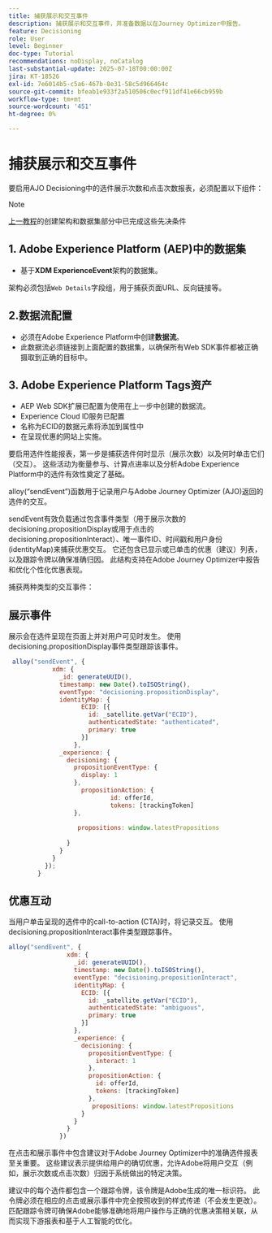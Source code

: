 ```yaml
---
title: 捕获展示和交互事件
description: 捕获展示和交互事件，并准备数据以在Journey Optimizer中报告。
feature: Decisioning
role: User
level: Beginner
doc-type: Tutorial
recommendations: noDisplay, noCatalog
last-substantial-update: 2025-07-18T00:00:00Z
jira: KT-18526
exl-id: 7e6014b5-c5a6-467b-8e31-58c5d966464c
source-git-commit: bfeab1e933f2a510506c0ecf911df41e66cb959b
workflow-type: tm+mt
source-wordcount: '451'
ht-degree: 0%

---
```


# 捕获展示和交互事件

要启用AJO Decisioning中的选件展示次数和点击次数报表，必须配置以下组件：
>[!NOTE]
>
> [上一教程](https://experienceleague.adobe.com/en/docs/journey-optimizer-learn/personalizing-offers-with-real-time-weather-data/create-schema-and-dataset)的创建架构和数据集部分中已完成这些先决条件

## &#x200B;1. Adobe Experience Platform (AEP)中的数据集

- 基于&#x200B;**XDM ExperienceEvent**&#x200B;架构的数据集。

架构必须包括`Web Details`字段组，用于捕获页面URL、反向链接等。

## 2.数据流配置

- 必须在Adobe Experience Platform中创建&#x200B;**数据流**。
- 此数据流必须链接到上面配置的数据集，以确保所有Web SDK事件都被正确摄取到正确的目标中。

## &#x200B;3. Adobe Experience Platform Tags资产

- AEP Web SDK扩展已配置为使用在上一步中创建的数据流。
- Experience Cloud ID服务已配置
- 名称为ECID的数据元素将添加到属性中
- 在呈现优惠的网站上实施。


要启用选件性能报表，第一步是捕获选件何时显示（展示次数）以及何时单击它们（交互）。 这些活动为衡量参与、计算点进率以及分析Adobe Experience Platform中的选件有效性奠定了基础。

alloy(“sendEvent”)函数用于记录用户与Adobe Journey Optimizer (AJO)返回的选件的交互。

sendEvent有效负载通过包含事件类型（用于展示次数的decisioning.propositionDisplay或用于点击的decisioning.propositionInteract）、唯一事件ID、时间戳和用户身份(identityMap)来捕获优惠交互。 它还包含已显示或已单击的优惠（建议）列表，以及跟踪令牌以确保准确归因。 此结构支持在Adobe Journey Optimizer中报告和优化个性化优惠表现。

捕获两种类型的交互事件：

## 展示事件

展示会在选件呈现在页面上并对用户可见时发生。 使用decisioning.propositionDisplay事件类型跟踪该事件。


```javascript
 alloy("sendEvent", {
            xdm: {
              _id: generateUUID(),
              timestamp: new Date().toISOString(),
              eventType: "decisioning.propositionDisplay",
              identityMap: {
                    ECID: [{
                      id: _satellite.getVar("ECID"),
                      authenticatedState: "authenticated",
                      primary: true
                    }]
                  },
              _experience: {
                decisioning: {
                  propositionEventType: {
                    display: 1
                  },
                    propositionAction: {
                            id: offerId,
                            tokens: [trackingToken]
                  },
                  
                   propositions: window.latestPropositions
                  
                }
              }
            }
          });
        }
```

## 优惠互动

当用户单击呈现的选件中的call-to-action (CTA)时，将记录交互。 使用decisioning.propositionInteract事件类型跟踪事件。

```javascript
alloy("sendEvent", {
                xdm: {
                  _id: generateUUID(),
                  timestamp: new Date().toISOString(),
                  eventType: "decisioning.propositionInteract",
                  identityMap: {
                    ECID: [{
                      id: _satellite.getVar("ECID"),
                      authenticatedState: "ambiguous",
                      primary: true
                    }]
                  },
                  _experience: {
                    decisioning: {
                      propositionEventType: {
                        interact: 1
                      },
                      propositionAction: {
                        id: offerId,
                        tokens: [trackingToken]
                      },
                       propositions: window.latestPropositions
                    }
                  }
                }
              })
```

在点击和展示事件中包含建议对于Adobe Journey Optimizer中的准确选件报表至关重要。 这些建议表示提供给用户的确切优惠，允许Adobe将用户交互（例如，展示次数或点击次数）归因于系统做出的特定决策。

建议中的每个选件都包含一个跟踪令牌，该令牌是Adobe生成的唯一标识符。 此令牌必须在相应的点击或展示事件中完全按照收到的样式传递（不会发生更改）。 匹配跟踪令牌可确保Adobe能够准确地将用户操作与正确的优惠决策相关联，从而实现下游报表和基于人工智能的优化。
